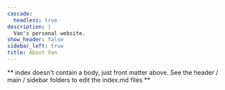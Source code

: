 ```yaml
---
cascade:
  headless: true
description: |
  Van's personal website.
show_header: false
sidebar_left: true
title: About Van
---
```


** index doesn't contain a body, just front matter above.
See the header / main / sidebar folders to edit the index.md files **
